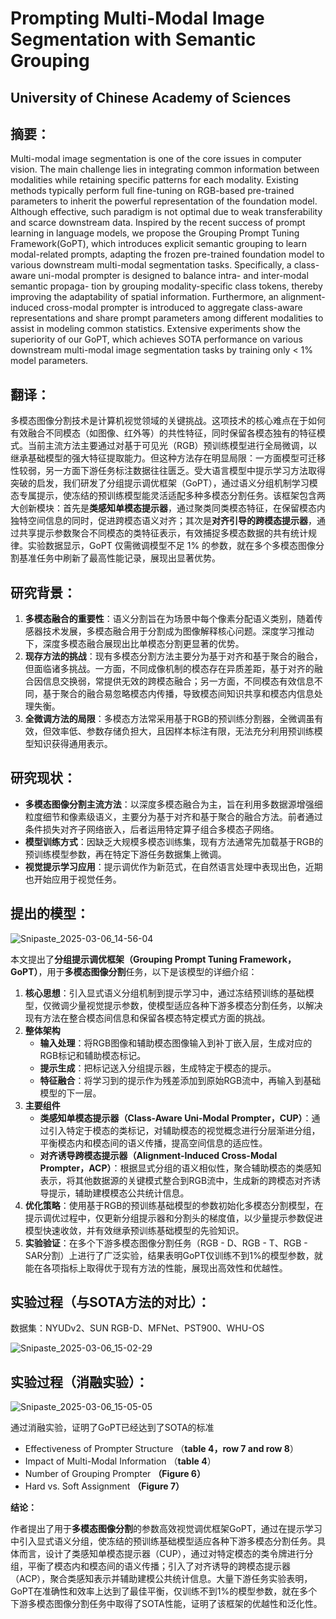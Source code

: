 # Prompting Multi-Modal Image Segmentation with Semantic Grouping

## University of Chinese Academy of Sciences


## **摘要：**

Multi-modal image segmentation is one of the core issues in computer vision. The main challenge lies in integrating common information between modalities while retaining specific patterns for each modality. Existing methods typically perform full fine-tuning on RGB-based pre-trained parameters to inherit the powerful representation of the foundation model. Although effective, such paradigm is not optimal due to weak transferability and scarce downstream data. Inspired by the recent success of prompt learning in language models, we propose the Grouping Prompt Tuning Framework(GoPT), which introduces explicit semantic grouping to learn modal-related prompts, adapting the frozen pre-trained foundation model to various downstream multi-modal segmentation tasks. Specifically, a class-aware uni-modal prompter is designed to balance intra- and inter-modal semantic propaga-
tion by grouping modality-specific class tokens, thereby improving the adaptability of spatial information. Furthermore,
an alignment-induced cross-modal prompter is introduced to aggregate class-aware representations and share prompt parameters among different modalities to assist in modeling common statistics. Extensive experiments show the superiority of our GoPT, which achieves SOTA performance on various downstream multi-modal image segmentation tasks by training only < 1% model parameters.



## **翻译：**

多模态图像分割技术是计算机视觉领域的关键挑战。这项技术的核心难点在于如何有效融合不同模态（如图像、红外等）的共性特征，同时保留各模态独有的特征模式。当前主流方法主要通过对基于可见光（RGB）预训练模型进行全局微调，以继承基础模型的强大特征提取能力。但这种方法存在明显局限：一方面模型可迁移性较弱，另一方面下游任务标注数据往往匮乏。受大语言模型中提示学习方法取得突破的启发，我们研发了分组提示调优框架（GoPT），通过语义分组机制学习模态专属提示，使冻结的预训练模型能灵活适配多种多模态分割任务。该框架包含两大创新模块：首先是**类感知单模态提示器**，通过聚类同类模态特征，在保留模态内独特空间信息的同时，促进跨模态语义对齐；其次是**对齐引导的跨模态提示器**，通过共享提示参数聚合不同模态的类特征表示，有效捕捉多模态数据的共有统计规律。实验数据显示，GoPT 仅需微调模型不足 1% 的参数，就在多个多模态图像分割基准任务中刷新了最高性能记录，展现出显著优势。







## **研究背景：**

1. **多模态融合的重要性**：语义分割旨在为场景中每个像素分配语义类别，随着传感器技术发展，多模态融合用于分割成为图像解释核心问题。深度学习推动下，深度多模态融合展现出比单模态分割更显著的优势。 
2. **现存方法的挑战**：现有多模态分割方法主要分为基于对齐和基于聚合的融合，但面临诸多挑战。一方面，不同成像机制的模态存在异质差距，基于对齐的融合因信息交换弱，常提供无效的跨模态融合；另一方面，不同模态有效信息不同，基于聚合的融合易忽略模态内传播，导致模态间知识共享和模态内信息处理失衡。 
3. **全微调方法的局限**：多模态方法常采用基于RGB的预训练分割器，全微调虽有效，但效率低、参数存储负担大，且因样本标注有限，无法充分利用预训练模型知识获得通用表示。 





## **研究现状：**

- **多模态图像分割主流方法**：以深度多模态融合为主，旨在利用多数据源增强细粒度细节和像素级语义，主要分为基于对齐和基于聚合的融合方法。前者通过条件损失对齐子网络嵌入，后者运用特定算子组合多模态子网络。
- **模型训练方式**：因缺乏大规模多模态训练集，现有方法通常先加载基于RGB的预训练模型参数，再在特定下游任务数据集上微调。
- **视觉提示学习应用**：提示调优作为新范式，在自然语言处理中表现出色，近期也开始应用于视觉任务。





## **提出的模型：**

![Snipaste_2025-03-06_14-56-04](https://yangyang666.oss-cn-chengdu.aliyuncs.com/images/Snipaste_2025-03-06_14-56-04.png)



本文提出了**分组提示调优框架（Grouping Prompt Tuning Framework，GoPT）**，用于**多模态图像分割**任务，以下是该模型的详细介绍：

1. **核心思想**：引入显式语义分组机制到提示学习中，通过冻结预训练的基础模型，仅微调少量视觉提示参数，使模型适应各种下游多模态分割任务，以解决现有方法在整合模态间信息和保留各模态特定模式方面的挑战。 
2. **整体架构**    
   - **输入处理**：将RGB图像和辅助模态图像输入到补丁嵌入层，生成对应的RGB标记和辅助模态标记。    
   - **提示生成**：把标记送入分组提示器，生成特定于模态的提示。    
   - **特征融合**：将学习到的提示作为残差添加到原始RGB流中，再输入到基础模型的下一层。 
3. **主要组件**    
   - **类感知单模态提示器（Class-Aware Uni-Modal Prompter，CUP）**：通过引入特定于模态的类标记，对辅助模态的视觉概念进行分层渐进分组，平衡模态内和模态间的语义传播，提高空间信息的适应性。    
   - **对齐诱导跨模态提示器（Alignment-Induced Cross-Modal Prompter，ACP）**：根据显式分组的语义相似性，聚合辅助模态的类感知表示，将其他数据源的关键模式整合到RGB流中，生成新的跨模态对齐诱导提示，辅助建模模态公共统计信息。 
4. **优化策略**：使用基于RGB的预训练基础模型的参数初始化多模态分割模型，在提示调优过程中，仅更新分组提示器和分割头的梯度值，以少量提示参数促进模型快速收敛，并有效继承预训练基础模型的先验知识。 
5. **实验验证**：在多个下游多模态图像分割任务（RGB - D、RGB - T、RGB - SAR分割）上进行了广泛实验，结果表明GoPT仅训练不到1%的模型参数，就能在各项指标上取得优于现有方法的性能，展现出高效性和优越性。 

## **实验过程（与SOTA方法的对比）：**

数据集：NYUDv2、SUN RGB-D、MFNet、PST900、WHU-OS

![Snipaste_2025-03-06_15-02-29](https://yangyang666.oss-cn-chengdu.aliyuncs.com/images/Snipaste_2025-03-06_15-02-29.png)



## **实验过程（消融实验）：**



![Snipaste_2025-03-06_15-05-05](https://yangyang666.oss-cn-chengdu.aliyuncs.com/images/Snipaste_2025-03-06_15-05-05.png)



通过消融实验，证明了GoPT已经达到了SOTA的标准

- Effectiveness of Prompter Structure  （**table 4，row 7 and row 8**）
- Impact of Multi-Modal Information   （**table 4**）
- Number of Grouping Prompter          **（Figure 6）**
- Hard vs. Soft Assignment                **（Figure 7）**





**结论：**



作者提出了用于**多模态图像分割**的参数高效视觉调优框架GoPT，通过在提示学习中引入显式语义分组，使冻结的预训练基础模型适应各种下游多模态分割任务。具体而言，设计了类感知单模态提示器（CUP），通过对特定模态的类令牌进行分组，平衡了模态内和模态间的语义传播；引入了对齐诱导的跨模态提示器（ACP），聚合类感知表示并辅助建模公共统计信息。大量下游任务实验表明，GoPT在准确性和效率上达到了最佳平衡，仅训练不到1%的模型参数，就在多个下游多模态图像分割任务中取得了SOTA性能，证明了该框架的优越性和泛化性。 









